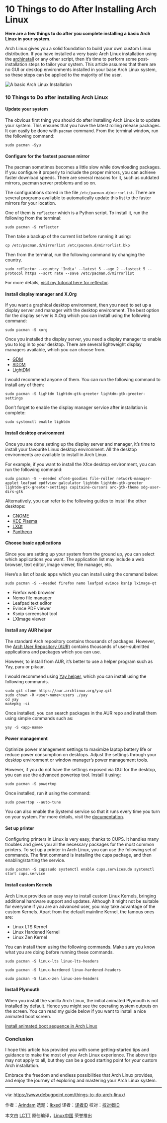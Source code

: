 [#]: subject: "10 Things to do After Installing Arch Linux"
[#]: via: "https://www.debugpoint.com/things-to-do-arch-linux/"
[#]: author: "Arindam https://www.debugpoint.com/author/admin1/"
[#]: collector: "lkxed"
[#]: translator: " "
[#]: reviewer: " "
[#]: publisher: " "
[#]: url: " "

10 Things to do After Installing Arch Linux
======

**Here are a few things to do after you complete installing a basic Arch Linux in your system.**

Arch Linux gives you a solid foundation to build your own custom Linux distribution. If you have installed a very basic Arch Linux installation using the [archinstall][1] or any other script, then it’s time to perform some post-installation steps to tailor your system. This article assumes that there are no GUI or desktop environments installed in your base Arch Linux system, so these steps can be applied to the majority of the user.

![A basic Arch Linux Installation][2]

### 10 Things to Do after installing Arch Linux

#### Update your system

The obvious first thing you should do after installing Arch Linux is to update your system. This ensures that you have the latest rolling release packages. It can easily be done with `pacman` command. From the terminal window, run the following command:

```
sudo pacman -Syu
```

#### Configure for the fastest pacman mirror

The pacman sometimes becomes a little slow while downloading packages. If you configure it properly to include the proper mirrors, you can achieve faster download speeds. There are several reasons for it, such as outdated mirrors, pacman server problems and so on.

The configurations stored in the file `/etc/pacman.d/mirrorlist`. There are several programs available to automatically update this list to the faster mirrors for your location.

One of them is `reflector` which is a Python script. To install it, run the following from the terminal:

```
sudo pacman -S reflector
```

Then take a backup of the current list before running it using:

```
cp /etc/pacman.d/mirrorlist /etc/pacman.d/mirrorlist.bkp
```

Then from the terminal, run the following command by changing the country.

```
sudo reflector --country 'India' --latest 5 --age 2 --fastest 5 --protocol https --sort rate --save /etc/pacman.d/mirrorlist
```

For more details, [visit my tutorial here for reflector][3].

#### Install display manager and X.Org

If you want a graphical desktop environment, then you need to set up a display server and manager with the desktop environment. The best option for the display server is X.Org which you can install using the following command:

```
sudo pacman -S xorg
```

Once you installed the display server, you need a display manager to enable you to log in to your desktop. There are several lightweight display managers available, which you can choose from.

- [GDM][4]
- [SDDM][5]
- [LightDM][6]

I would recommend anyone of them. You can run the following command to install any of them:

```
sudo pacman -S lightdm lightdm-gtk-greeter lightdm-gtk-greeter-settings
```

Don’t forget to enable the display manager service after installation is complete:

```
sudo systemctl enable lightdm
```

#### Install desktop environment

Once you are done setting up the display server and manager, it’s time to install your favourite Linux desktop environment. All the desktop environments are available to install in Arch Linux.

For example, if you want to install the Xfce desktop environment, you can run the following command:

```
sudo pacman -S --needed xfce4-goodies file-roller network-manager-applet leafpad epdfview galculator lightdm lightdm-gtk-greeter lightdm-gtk-greeter-settings capitaine-cursors arc-gtk-theme xdg-user-dirs-gtk
```

Alternatively, you can refer to the following guides to install the other desktops:

- [GNOME][7]
- [KDE Pla][8][s][8][ma][8]
- [LXQt][9]
- [Pantheon][10]

#### Choose basic applications

Since you are setting up your system from the ground up, you can select which applications you want. The application list may include a web browser, text editor, image viewer, file manager, etc.

Here’s a list of basic apps which you can install using the command below:

```
sudo pacman -S --needed firefox nemo leafpad evince ksnip lximage-qt
```

- Firefox web browser
- Nemo file manager
- Leafpad text editor
- Evince PDF viewer
- Ksnip screenshot tool
- LXImage viewer

#### Install any AUR helper

The standard Arch repository contains thousands of packages. However, the [Arch User Repository (AUR)][11] contains thousands of user-submitted applications and packages which you can use.

However, to install from AUR, it’s better to use a helper program such as Yay, paru or pikaur.

I would recommend using [Yay helper,][12] which you can install using the following commands.

```
sudo git clone https://aur.archlinux.org/yay.git
sudo chown -R <user-name>:users ./yay
cd yay
makepkg -si
```

Once installed, you can search packages in the AUR repo and install them using simple commands such as:

```
yay -S <app-name>
```

#### Power management

Optimize power management settings to maximize laptop battery life or reduce power consumption on desktops. Adjust the settings through your desktop environment or window manager’s power management tools.

However, if you do not have the settings exposed via GUI for the desktop, you can use the advanced powertop tool. Install it using:

```
sudo pacman -S powertop
```

Once installed, run it using the command:

```
sudo powertop --auto-tune
```

You can also enable the Systemd service so that it runs every time you turn on your system. For more details, visit the [documentation][13].

#### Set up printer

Configuring printers in Linux is very easy, thanks to CUPS. It handles many troubles and gives you all the necessary packages for the most common printers. To set up a printer in Arch Linux, you can use the following set of commands. The first command is installing the cups package, and then enabling/starting the service.

```
sudo pacman -S cupssudo systemctl enable cups.servicesudo systemctl start cups.service
```

#### Install custom Kernels

Arch Linux provides an easy way to install custom Linux Kernels, bringing additional hardware support and updates. Although it might not be suitable for everyone if you are an advanced user, you may take advantage of the custom Kernels. Apart from the default mainline Kernel, the famous ones are:

- Linux LTS Kernel
- Linux Hardened Kernel
- Linux Zen Kernel

You can install them using the following commands. Make sure you know what you are doing before running these commands.

```
sudo pacman -S linux-lts linux-lts-headers
```

```
sudo pacman -S linux-hardened linux-hardened-headers
```

```
sudo pacman -S linux-zen linux-zen-headers
```

#### Install Plymouth

When you install the vanilla Arch Linux, the initial animated Plymouth is not installed by default. Hence you might see the operating system outputs on the screen. You can read my guide below if you want to install a nice animated boot screen.

[Install animated boot sequence in Arch Linux][14]

### Conclusion

I hope this article has provided you with some getting-started tips and guidance to make the most of your Arch Linux experience. The above tips may not apply to all, but they can be a good starting point for your custom Arch installation.

Embrace the freedom and endless possibilities that Arch Linux provides, and enjoy the journey of exploring and mastering your Arch Linux system.

--------------------------------------------------------------------------------

via: https://www.debugpoint.com/things-to-do-arch-linux/

作者：[Arindam][a]
选题：[lkxed][b]
译者：[译者ID](https://github.com/译者ID)
校对：[校对者ID](https://github.com/校对者ID)

本文由 [LCTT](https://github.com/LCTT/TranslateProject) 原创编译，[Linux中国](https://linux.cn/) 荣誉推出

[a]: https://www.debugpoint.com/author/admin1/
[b]: https://github.com/lkxed/
[1]: https://www.debugpoint.com/archinstall-guide/
[2]: https://www.debugpoint.com/wp-content/uploads/2023/05/A-basic-Arch-Linux-system.jpg
[3]: https://www.debugpoint.com/slow-download-pacman-arch/
[4]: https://wiki.archlinux.org/title/GDM
[5]: https://wiki.archlinux.org/title/SDDM
[6]: https://wiki.archlinux.org/title/LightDM
[7]: https://www.debugpoint.com/gnome-arch-linux-install/
[8]: https://www.debugpoint.com/kde-plasma-arch-linux-install/
[9]: https://www.debugpoint.com/lxqt-arch-linux-install/
[10]: https://www.debugpoint.com/pantheon-arch-linux-install/
[11]: https://aur.archlinux.org/
[12]: https://www.debugpoint.com/install-yay-arch/
[13]: https://wiki.archlinux.org/title/Powertop
[14]: https://www.debugpoint.com/install-plymouth-arch-linux/
